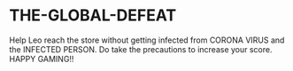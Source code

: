# THE-GLOBAL-DEFEAT
Help Leo reach the store without getting infected from CORONA VIRUS and the INFECTED PERSON. Do take the precautions to increase your score. HAPPY GAMING!!

